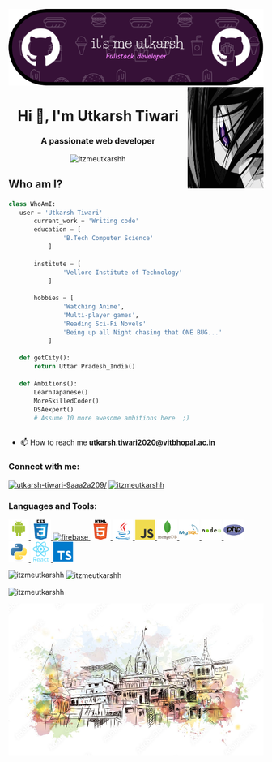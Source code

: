 
![Header](https://github.com/itzmeutkarshh/itzmeutkarshh/blob/main/github-header-image%20(1).png)
<img align="right" alt="geass" width="150" height="200" src="https://github.com/itzmeutkarshh/itzmeutkarshh/blob/main/tumblr_mmb09pVepz1sp5yuho1_r1_500.gif">
<h1 align="center">Hi 👋, I'm Utkarsh Tiwari</h1>
<h3 align="center">A passionate web developer</h3>

<p align="center"> <img src="https://komarev.com/ghpvc/?username=itzmeutkarshh&label=Profile%20views&color=0e75b6&style=flat" alt="itzmeutkarshh" /> </p>

## Who am I?
 ```python
 class WhoAmI:
 	user = 'Utkarsh Tiwari'
		current_work = 'Writing code'
		education = [
				'B.Tech Computer Science'
			]
			
		institute = [	
				'Vellore Institute of Technology'
			]
				
		hobbies = [
				'Watching Anime',
				'Multi-player games',
				'Reading Sci-Fi Novels'
				'Being up all Night chasing that ONE BUG...'
			]
	
	def getCity():
		return Uttar Pradesh_India()
	
	def Ambitions():
		LearnJapanese()
		MoreSkilledCoder()
		DSAexpert()
		# Assume 10 more awesome ambitions here  ;)
	
 ```


- 📫 How to reach me **utkarsh.tiwari2020@vitbhopal.ac.in**



<h3 align="left">Connect with me:</h3>
<p align="left">
<a href="https://linkedin.com/in/utkarsh-tiwari-9aaa2a209/" target="blank"><img align="center" src="https://raw.githubusercontent.com/rahuldkjain/github-profile-readme-generator/master/src/images/icons/Social/linked-in-alt.svg" alt="utkarsh-tiwari-9aaa2a209/" height="30" width="40" /></a>
<a href="https://instagram.com/itzmeutkarshh" target="blank"><img align="center" src="https://raw.githubusercontent.com/rahuldkjain/github-profile-readme-generator/master/src/images/icons/Social/instagram.svg" alt="itzmeutkarshh" height="30" width="40" /></a>
</p>



<h3 align="left">Languages and Tools:</h3>
<p align="left"> <a href="https://developer.android.com" target="_blank" rel="noreferrer"> <img src="https://raw.githubusercontent.com/devicons/devicon/master/icons/android/android-original-wordmark.svg" alt="android" width="40" height="40"/> </a> <a href="https://www.w3schools.com/css/" target="_blank" rel="noreferrer"> <img src="https://raw.githubusercontent.com/devicons/devicon/master/icons/css3/css3-original-wordmark.svg" alt="css3" width="40" height="40"/> </a> <a href="https://firebase.google.com/" target="_blank" rel="noreferrer"> <img src="https://www.vectorlogo.zone/logos/firebase/firebase-icon.svg" alt="firebase" width="40" height="40"/> </a> <a href="https://www.w3.org/html/" target="_blank" rel="noreferrer"> <img src="https://raw.githubusercontent.com/devicons/devicon/master/icons/html5/html5-original-wordmark.svg" alt="html5" width="40" height="40"/> </a> <a href="https://www.java.com" target="_blank" rel="noreferrer"> <img src="https://raw.githubusercontent.com/devicons/devicon/master/icons/java/java-original.svg" alt="java" width="40" height="40"/> </a> <a href="https://developer.mozilla.org/en-US/docs/Web/JavaScript" target="_blank" rel="noreferrer"> <img src="https://raw.githubusercontent.com/devicons/devicon/master/icons/javascript/javascript-original.svg" alt="javascript" width="40" height="40"/> </a> <a href="https://www.mongodb.com/" target="_blank" rel="noreferrer"> <img src="https://raw.githubusercontent.com/devicons/devicon/master/icons/mongodb/mongodb-original-wordmark.svg" alt="mongodb" width="40" height="40"/> </a> <a href="https://www.mysql.com/" target="_blank" rel="noreferrer"> <img src="https://raw.githubusercontent.com/devicons/devicon/master/icons/mysql/mysql-original-wordmark.svg" alt="mysql" width="40" height="40"/> </a> <a href="https://nodejs.org" target="_blank" rel="noreferrer"> <img src="https://raw.githubusercontent.com/devicons/devicon/master/icons/nodejs/nodejs-original-wordmark.svg" alt="nodejs" width="40" height="40"/> </a> <a href="https://www.php.net" target="_blank" rel="noreferrer"> <img src="https://raw.githubusercontent.com/devicons/devicon/master/icons/php/php-original.svg" alt="php" width="40" height="40"/> </a> <a href="https://www.python.org" target="_blank" rel="noreferrer"> <img src="https://raw.githubusercontent.com/devicons/devicon/master/icons/python/python-original.svg" alt="python" width="40" height="40"/> </a> <a href="https://reactjs.org/" target="_blank" rel="noreferrer"> <img src="https://raw.githubusercontent.com/devicons/devicon/master/icons/react/react-original-wordmark.svg" alt="react" width="40" height="40"/> </a> <a href="https://www.typescriptlang.org/" target="_blank" rel="noreferrer"> <img src="https://raw.githubusercontent.com/devicons/devicon/master/icons/typescript/typescript-original.svg" alt="typescript" width="40" height="40"/> </a> </p>

<p><img align="left" src="https://github-readme-stats.vercel.app/api/top-langs?username=itzmeutkarshh&show_icons=true&locale=en&layout=compact" alt="itzmeutkarshh" /></p>

<p>&nbsp;<img align="center" src="https://github-readme-stats.vercel.app/api?username=itzmeutkarshh&show_icons=true&locale=en" alt="itzmeutkarshh" /></p>

<p><img align="center" src="https://github-readme-streak-stats.herokuapp.com/?user=itzmeutkarshh&" alt="itzmeutkarshh" /></p>


<img src="https://github.com/itzmeutkarshh/itzmeutkarshh/blob/main/1000_F_171155788_ZN1sFbgcLbWzaksyUd6Jma8MemcxsiWI.jpg">
